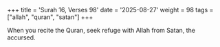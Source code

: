 +++
title = 'Surah 16, Verses 98'
date = '2025-08-27'
weight = 98
tags = ["allah", "quran", "satan"]
+++

When you recite the Quran, seek refuge with Allah from Satan, the accursed.